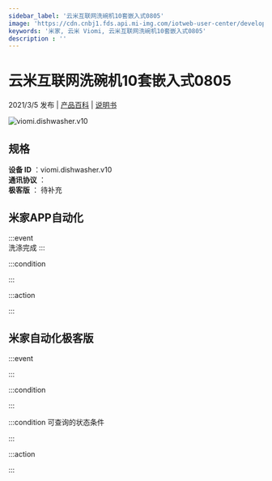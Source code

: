 ```yaml
---
sidebar_label: '云米互联网洗碗机10套嵌入式0805'
image: 'https://cdn.cnbj1.fds.api.mi-img.com/iotweb-user-center/developer_1679048936126dsu8RAtg.png?GalaxyAccessKeyId=AKVGLQWBOVIRQ3XLEW&Expires=9223372036854775807&Signature=NOmBrGOF0ah6QoqSLePJrYqTC58='
keywords: '米家, 云米 Viomi, 云米互联网洗碗机10套嵌入式0805'
description : ''
---
```

# 云米互联网洗碗机10套嵌入式0805

2021/3/5 发布 | [产品百科](https://home.mi.com/webapp/content/baike/product/index.html?model=viomi.dishwasher.v10/) | [说明书](https://home.mi.com/views/introduction.html?model=viomi.dishwasher.v10&region=cn)

![viomi.dishwasher.v10](https://cdn.cnbj1.fds.api.mi-img.com/iotweb-user-center/developer_1679048936126dsu8RAtg.png?GalaxyAccessKeyId=AKVGLQWBOVIRQ3XLEW&Expires=9223372036854775807&Signature=NOmBrGOF0ah6QoqSLePJrYqTC58=)

## 规格  
> 
**设备 ID** ：viomi.dishwasher.v10  
**通讯协议** ：  
**极客版**  ： 待补充 


## 米家APP自动化  

:::event  
洗涤完成
:::

:::condition  

:::

:::action   

:::

## 米家自动化极客版  

:::event  

:::

:::condition  

:::

:::condition 可查询的状态条件  

:::

:::action  

:::

        
